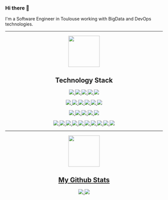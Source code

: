 <!-- PRESENTATION -->
### Hi there 👋

I'm a Software Engineer in Toulouse working with BigData and DevOps technologies.

---

<!-- TECHNOLOGY STACK -->
<p align="center">
<img src="https://media.giphy.com/media/5eLDrEaRGHegx2FeF2/giphy.gif" width="100"> 
<h2 align="center">Technology Stack </h2>
</p>

<p align="center">

<a href="https://www.java.com/">
<img src="https://img.shields.io/badge/Java-red?style=flat-square&logo=java"/>
<a href="https://www.python.org/">
<img src="https://img.shields.io/badge/Python-yellow?style=flat-square&logo=python"/>
<a href="https://groovy-lang.org/">
<img src="https://img.shields.io/badge/Groovy-pink?style=flat-square&logo=Apache Groovy"/>
<a href="https://www.gnu.org/software/bash/">
<img src="https://img.shields.io/badge/Bash-grey?style=flat-square&logo=GNU Bash"/>
<a href="https://www.mysql.com/">
<img src="https://img.shields.io/badge/SQL-green?style=flat-square&logo=MySql"/>
</p>

<p align="center">
<a href="https://kafka.apache.org/">
<img src="https://img.shields.io/badge/Apache Kafka-black?style=flat-square&logo=Apache Kafka"/>
<a href="https://storm.apache.org/">
<img src="https://img.shields.io/badge/Apache Storm-black?style=flat-square&logo=Apache Storm"/>
<a href="https://avro.apache.org/">
<img src="https://img.shields.io/badge/Apache Avro-black?style=flat-square&logo=Apache Avro"/>
<a href="https://spark.apache.org/">
<img src="https://img.shields.io/badge/Apache Spark-black?style=flat-square&logo=Apache Spark"/>
<a href="https://www.rabbitmq.com/">
<img src="https://img.shields.io/badge/RabbitMQ-black?style=flat-square&logo=RabbitMQ"/>
<a href="https://www.elastic.co/what-is/elk-stack">
<img src="https://img.shields.io/badge/ELK-black?style=flat-square&logo=Elastic Stack"/>
</p>

<p align="center">
<a href="https://www.docker.com/">
<img src="https://img.shields.io/badge/Docker-black?style=flat-square&logo=Docker"/>
<a href="https://www.jenkins.io/">
<img src="https://img.shields.io/badge/Jenkins-black?style=flat-square&logo=Jenkins"/>
<a href="https://www.sonatype.com/">
<img src="https://img.shields.io/badge/Nexus-black?style=flat-square&logo=Nexus"/>
<a href="https://kubernetes.io/">
<img src="https://img.shields.io/badge/Kubernetes-black?style=flat-square&logo=Kubernetes"/>
<a href="https://www.portainer.io/">
<img src="https://img.shields.io/badge/Portainer-black?style=flat-square&logo=Portainer"/>
</p>

<p align="center">
<a href="https://maven.apache.org/">
<img src="https://img.shields.io/badge/Maven-black?style=flat-square&logo=Apache Maven"/>
<a href="https://testng.org/">
<img src="https://img.shields.io/badge/TestNG-black?style=flat-square&logo=Testing Library"/>
<a href="https://www.eclipse.org/">
<img src="https://img.shields.io/badge/Eclipse-black?style=flat-square&logo=Eclipse"/>
<a href="https://www.jetbrains.com/idea/">
<img src="https://img.shields.io/badge/IntelliJ-black?style=flat-square&logo=IntelliJ IDEA"/>
<a href="https://bitbucket.org/">
<img src="https://img.shields.io/badge/Bitbucket-black?style=flat-square&logo=Bitbucket"/>
<a href="https://www.atlassian.com/software/jira">
<img src="https://img.shields.io/badge/Jira-black?style=flat-square&logo=Jira"/>
<a href="https://www.redmine.org/">
<img src="https://img.shields.io/badge/Redmine-black?style=flat-square&logo=Redmine"/>
<a href="https://git-scm.com/">
<img src="https://img.shields.io/badge/Git-black?style=flat-square&logo=git"/>
<a href="https://github.com/">
<img src="https://img.shields.io/badge/GitHub-black?style=flat-square&logo=github"/>
<a href="https://gitlab.com/">
<img src="https://img.shields.io/badge/Gitlab-black?style=flat-square&logo=gitlab"/>
</p>

---

<!-- MY GITHUB STATS-->
<p align="center">
<img src="https://media.giphy.com/media/cj87CxfRtrUifF3Ryk/giphy.gif" width="100"> 
<h2 align="center">My Github Stats</h2>
<p>

<p align = "center">
  <img  src = "https://github-readme-stats.vercel.app/api?username=skynet2982&show_icons=true&include_all_commits=true&count_private=true&hide=contribs&theme=tokyonight&line_height=27">
  <img src = "https://github-readme-stats.vercel.app/api/top-langs/?username=skynet2982&hide=javascript,html,asp,tex,css,postscript&theme=tokyonight&layout=compact">
</p>
